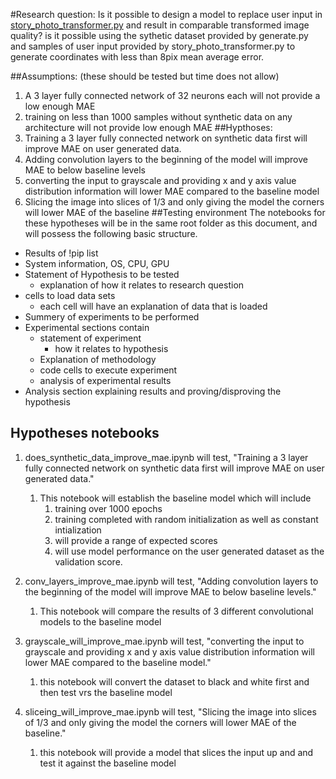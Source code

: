 #Research question: 
Is it possible to design a model to replace user input in [story_photo_transformer.py](../../../data_management/story_photo_transformer.py) and result in comparable transformed image quality?
is it possible using the sythetic dataset provided by generate.py and samples of user input provided by
story_photo_transformer.py to generate coordinates with less than 8pix mean average error.

##Assumptions:
(these should be tested but time does not allow)
1) A 3 layer fully connected network of 32 neurons each will not provide a low enough MAE
2) training on less than 1000 samples without synthetic data on any architecture will not provide low enough MAE
##Hypthoses:
1) Training a 3 layer fully connected network on synthetic data first will improve MAE on user generated data.
2) Adding convolution layers to the beginning of the model will improve MAE to below baseline levels
3) converting the input to grayscale and providing x and y axis value distribution information will lower MAE
   compared to the baseline model
4) Slicing the image into slices of 1/3 and only giving the model the corners will lower MAE of the baseline
##Testing environment
The notebooks for these hypotheses will be in the same root folder as this document, and will
possess the following basic structure.
- Results of !pip list
- System information, OS, CPU, GPU
- Statement of Hypothesis to be tested
  - explanation of how it relates to research question
- cells to load data sets
  - each cell will have an explanation of data that is loaded
- Summery of experiments to be performed
- Experimental sections contain
  - statement of experiment
    - how it relates to hypothesis 
  - Explanation of methodology
  - code cells to execute experiment
  - analysis of experimental results
- Analysis section explaining results and proving/disproving the hypothesis

## Hypotheses notebooks
1) does_synthetic_data_improve_mae.ipynb will test, "Training a 3 layer fully connected network on synthetic data first will improve MAE on user generated data."
   1) This notebook will establish the baseline model which will include
      1) training over 1000 epochs
      2) training completed with random initialization as well as constant intialization
      3) will provide a range of expected scores
      4) will use model performance on the user generated dataset as the validation score.
      
2) conv_layers_improve_mae.ipynb will test, "Adding convolution layers to the beginning of the model will improve MAE to below baseline levels."
   1) This notebook will compare the results of 3 different convolutional models to the baseline model
3) grayscale_will_improve_mae.ipynb will test, "converting the input to grayscale and providing x and y axis value distribution information will lower MAE compared to the baseline model."
   1) this notebook will convert the dataset to black and white first and then test vrs the baseline model
4) sliceing_will_improve_mae.ipynb will test, "Slicing the image into slices of 1/3 and only giving the model the corners will lower MAE of the baseline."
   1) this notebook will provide a model that slices the input up and and test it against the baseline model

